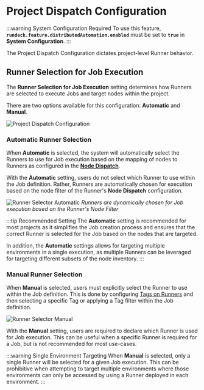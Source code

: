 # Project Dispatch Configuration

:::warning System Configuration Required
To use this feature, **`rundeck.feature.distributedAutomation.enabled`** must be set to **`true`** in **System Configuration**.
:::

The Project Dispatch Configuration dictates project-level Runner behavior.

## Runner Selection for Job Execution

The **Runner Selection for Job Execution** setting determines how Runners are selected to execute Jobs and target nodes within the project.

There are two options available for this configuration: **Automatic** and **Manual**.

![Project Dispatch Configuration](/assets/img/project-dispatch-configuration.png)<br>

### Automatic Runner Selection

When **Automatic** is selected, the system will automatically select the Runners to use for Job execution based on the mapping of nodes to Runners as configured in the [**Node Dispatch**](/administration/runner/runner-management/node-dispatch.md).

With the **Automatic** setting, users do not select which Runner to use within the Job definition.  Rather, Runners are automatically chosen for execution based on the node filter of the Runner's **Node Dispatch** configuration.

![Runner Selector Automatic](/assets/img/runner-node-filter.png)
_Runners are dynamically chosen for Job execution based on the Runner's Node Filter_

:::tip Recommended Setting
The **Automatic** setting is recommended for most projects as it simplifies the Job creation process and ensures that the correct Runner is selected for the Job based on the nodes that are targeted.

In addition, the **Automatic** settings allows for targeting multiple environments in a single execution, as multiple Runners can be leveraged for targeting different subsets of the node inventory.
:::

### Manual Runner Selection

When **Manual** is selected, users must explicitly select the Runner to use within the Job definition.  This is done by configuring [Tags on Runners](/administration/runner/runner-management/managing-runners.md#runner-tags) and then selecting a specific Tag or applying a Tag filter within the Job definition.

![Runner Selector Manual](/assets/img/runner-selector-manual-dispatch.png)<br>

With the **Manual** setting, users are required to declare which Runner is used for Job execution.  This can be useful when a specific Runner is required for a Job, but is not recommended for most use-cases.

:::warning Single Environment Targeting
When **Manual** is selected, only a single Runner will be selected for a given Job execution.  This can be prohibitive when attempting to target multiple environments where those environments can only be accessed by using a Runner deployed in each environment.
:::
